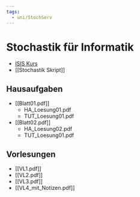 ```yaml
---
tags:
  - uni/StochServ
---
```

# Stochastik für Informatik
- [ISIS Kurs](https://isis.tu-berlin.de/course/view.php?id=37640)
- [[Stochastik Skript]]
## Hausaufgaben
- [[Blatt01.pdf]]
	- HA_Loesung01.pdf
	- TUT_Loesung01.pdf
- [[Blatt02.pdf]]
	- HA_Loesung02.pdf
	- TUT_Loesung01.pdf
## Vorlesungen
-  [[VL1.pdf]]
- [[VL2.pdf]]
- [[VL3.pdf]]
- [[VL4_mit_Notizen.pdf]]